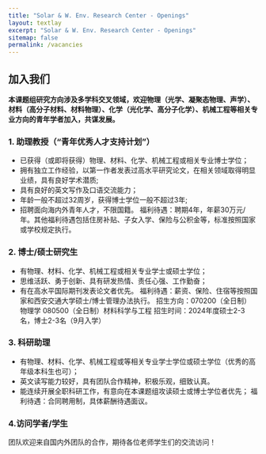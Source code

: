 ```yaml
---
title: "Solar & W. Env. Research Center - Openings"
layout: textlay
excerpt: "Solar & W. Env. Research Center - Openings"
sitemap: false
permalink: /vacancies
---
```


## 加入我们

**本课题组研究方向涉及多学科交叉领域，欢迎物理（光学、凝聚态物理、声学）、材料（高分子材料、材料物理）、化学（光化学、高分子化学）、机械工程等相关专业方向的青年学者加入，共谋发展。**

<!-- We are  looking for new group members with passion, talent, and grit! -->



<!-- You will have the chance to work on the grand challenges of condensed matter physics, often at the interface of instrumental design and new physics. You will be involved in determining the important and interesting questions, creating and improving instrumental setups, performing measurements, and making discoveries. -->

<!-- ### Past open positions

You find the past job openings here:
[Opening 1]({{ site.baseurl }}/downloads/GeneralPostdoc_2019_v01.pdf),
[Opening 2]({{ site.baseurl }}/downloads/PPMS_PhD_2019_v01.pdf),
[Opening 3]({{ site.baseurl }}/downloads/PD.pdf),
[Opening 4]({{ site.baseurl }}/downloads/PHD1.pdf),
[Opening 5]({{ site.baseurl }}/downloads/PHD2.pdf). -->

### 1. 助理教授（“青年优秀人才支持计划”）
- 已获得（或即将获得）物理、材料、化学、机械工程或相关专业博士学位；
- 拥有独立工作经验，以第一作者发表过高水平研究论文，在相关领域取得明显业绩，具有良好学术潜质;
- 具有良好的英文写作及口语交流能力；
- 年龄一般不超过32周岁，获得博士学位一般不超过3年;
- 招聘面向海内外青年人才，不限国籍。
福利待遇：聘期4年，年薪30万元/年。其他福利待遇包括住房补贴、子女入学、保险与公积金等，标准按照国家或学校规定执行。

### 2. 博士/硕士研究生
- 有物理、材料、化学、机械工程或相关专业学士或硕士学位；
- 思维活跃、勇于创新、具有研发热情、责任心强、工作勤奋；
- 有在高水平国际期刊发表论文者优先。
福利待遇：薪资、保险、住宿等按照国家和西安交通大学硕士/博士管理办法执行。
招生方向：070200（全日制）物理学
         080500（全日制）材料科学与工程
招生时间：2024年度硕士2-3名，博士2-3名（9月入学）


<!-- If you are interested in working with us as a PhD student or postdoc, please send me an [email](mailto:milan.allan@gmail.com). State briefly why you are interested and attach a CV, including information about the grades you had as an undergraduate. No need for a separate cover letter or certificates. **Important**: please insert _"Application PhD"_ or _"Application Postdoc"_ in the subject line. If you are applying to a specific advertisement, note this in your email.

We especially welcome postdocs with fellowships. I'd be happy to support you, also after you apply to our group. Take a look at the [veni fellowship](https://www.nwo.nl/en/calls/nwo-talent-programme-veni-science-domain) or the Marie Curie fellowship (currently closed, next deadline probably Fall 2021, [here is last years call]({{ site.baseurl }}/downloads/h2020-wp1820-msca_en.pdf)). In many country, there are also fellowships available for outdoing postdocs.** -->


### 3. 科研助理
- 有物理、材料、化学、机械工程或等相关专业学士学位或硕士学位（优秀的高年级本科生也可）；
- 英文读写能力较好，具有团队合作精神，积极乐观，细致认真。
- 能连续开展全职科研工作，有意向在本课题组攻读硕士或博士学位者优先；
福利待遇：合同聘用制，具体薪酬待遇面议。


### 4.访问学者/学生
团队欢迎来自国内外团队的合作，期待各位老师学生们的交流访问！

<!-- 
<figure>
<img src="{{ site.url }}{{ site.baseurl }}/images/picpic/Gallery/DSC_0696.jpg" width="95%">
</figure> -->
